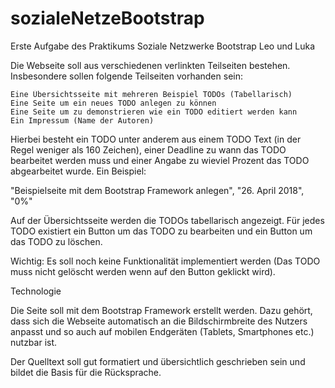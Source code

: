 # sozialeNetzeBootstrap
Erste Aufgabe des Praktikums Soziale Netzwerke Bootstrap Leo und Luka

Die Webseite soll aus verschiedenen verlinkten Teilseiten bestehen. Insbesondere sollen folgende Teilseiten vorhanden sein:

    Eine Übersichtsseite mit mehreren Beispiel TODOs (Tabellarisch)
    Eine Seite um ein neues TODO anlegen zu können
    Eine Seite um zu demonstrieren wie ein TODO editiert werden kann
    Ein Impressum (Name der Autoren)

Hierbei besteht ein TODO unter anderem aus einem TODO Text (in der Regel weniger als 160 Zeichen), einer Deadline zu wann das TODO bearbeitet werden muss und einer Angabe zu wieviel Prozent das TODO abgearbeitet wurde. Ein Beispiel:

"Beispielseite mit dem Bootstrap Framework anlegen", "26. April 2018", "0%"

Auf der Übersichtsseite werden die TODOs tabellarisch angezeigt. Für jedes TODO existiert ein Button um das TODO zu bearbeiten und ein Button um das TODO zu löschen.

Wichtig: Es soll noch keine Funktionalität implementiert werden (Das TODO muss nicht gelöscht werden wenn auf den Button geklickt wird). 


Technologie

Die Seite soll mit dem Bootstrap Framework erstellt werden. Dazu gehört, dass sich die Webseite automatisch an die Bildschirmbreite des Nutzers anpasst und so auch auf mobilen Endgeräten (Tablets, Smartphones etc.) nutzbar ist. 

Der Quelltext soll gut formatiert und übersichtlich geschrieben sein und bildet die Basis für die Rücksprache.
